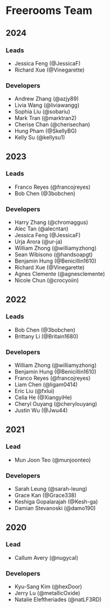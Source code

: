 # Freerooms Team

## 2024
### Leads
- Jessica Feng (@JessicaF)
- Richard Xue (@Vinegarette)

### Developers
- Andrew Zhang (@azjy89)
- Livia Wang (@liviawangg)
- Sophia Liu (@sobariu)
- Mark Tran (@marktran2)
- Cherise Chan (@cherisechan)
- Hung Pham (@SkellyBG)
- Kelly Su (@kellysu1)

## 2023
### Leads
- Franco Reyes (@francojreyes)
- Bob Chen (@3bobchen)

### Developers
- Harry Zhang (@chromaggus)
- Alec Tan (@alecntan)
- Jessica Feng (@JessicaF)
- Urja Arora (@ur-ja)
- William Zhong (@williamyzhong)
- Sean Wibisono (@handsoapgt)
- Benjamin Hung (@Benicillin1610)
- Richard Xue (@Vinegarette)
- Agnes Clemente (@agnesclemente)
- Nicole Chun (@crocyoiin)

## 2022
### Leads
- Bob Chen (@3bobchen)
- Brittany Li (@Britain1680)

### Developers
- William Zhong (@williamyzhong)
- Benjamin Hung (@Benicillin1610)
- Franco Reyes (@francojreyes)
- Liam Chen (@ligam0414)
- Eric Liu (@fxlui)
- Celia He (@XiangyiHe)
- Cheryl Ouyang (@cherylouyang)
- Justin Wu (@Jwu44)

## 2021
### Lead
- Mun Joon Teo (@munjoonteo)

### Developers
- Sarah Leung (@sarah-leung)
- Grace Kan (@Grace338)
- Keshiga Gopalarajah (@Kesh-ga)
- Damian Stevanoski (@damo190)

## 2020
### Lead
- Callum Avery (@nugycal)

### Developers
- Kyu-Sang Kim (@hexDoor)
- Jerry Lu (@metallicOxide)
- Natalie Eleftheriades (@natLF3RD)
